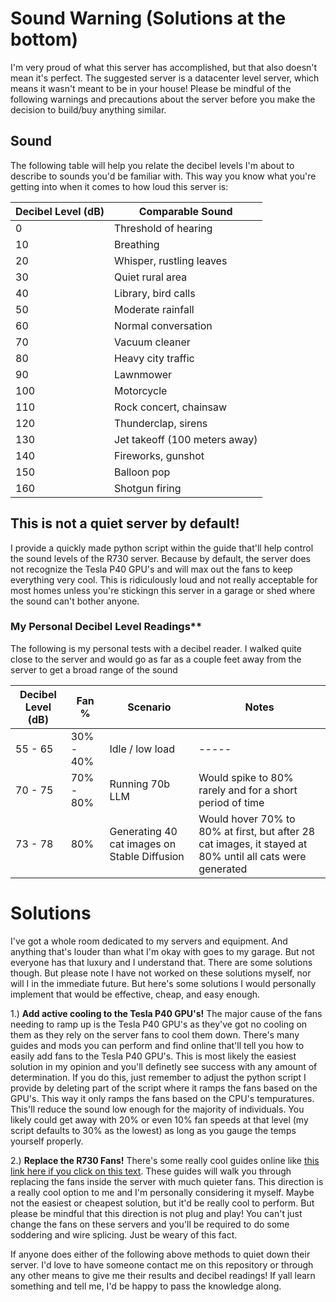 # Sound Warning (Solutions at the bottom)
I'm very proud of what this server has accomplished, but that also doesn't mean it's perfect. The suggested server is a datacenter level server, which means it wasn't meant to be in your house! Please be mindful of the following warnings and precautions about the server before you make the decision to build/buy anything similar.

## Sound
The following table will help you relate the decibel levels I'm about to describe to sounds you'd be familiar with. This way you know what you're getting into when it comes to how loud this server is:

| Decibel Level (dB) | Comparable Sound                |
|--------------------|---------------------------------|
| 0                  | Threshold of hearing            |
| 10                 | Breathing                       |
| 20                 | Whisper, rustling leaves        |
| 30                 | Quiet rural area                |
| 40                 | Library, bird calls             |
| 50                 | Moderate rainfall               |
| 60                 | Normal conversation             |
| 70                 | Vacuum cleaner                  |
| 80                 | Heavy city traffic              |
| 90                 | Lawnmower                       |
| 100                | Motorcycle                      |
| 110                | Rock concert, chainsaw          |
| 120                | Thunderclap, sirens             |
| 130                | Jet takeoff (100 meters away)   |
| 140                | Fireworks, gunshot              |
| 150                | Balloon pop                     |
| 160                | Shotgun firing                  |

## This is not a quiet server by default!
I provide a quickly made python script within the guide that'll help control the sound levels of the R730 server. Because by default, the server does not recognize the Tesla P40 GPU's and will max out the fans to keep everything very cool. This is ridiculously loud and not really acceptable for most homes unless you're stickingn this server in a garage or shed where the sound can't bother anyone.

### My Personal Decibel Level Readings**

The following is my personal tests with a decibel reader. I walked quite close to the server and would go as far as a couple feet away from the server to get a broad range of the sound

| Decibel Level (dB) | Fan %     | Scenario            | Notes |
|--------------------|-----------|---------------------|-------|
| 55 - 65            | 30% - 40% | Idle / low load     | ----- |
| 70 - 75            | 70% - 80% | Running 70b LLM     | Would spike to 80% rarely and for a short period of time |
| 73 - 78            | 80%       | Generating 40 cat images on Stable Diffusion     | Would hover 70% to 80% at first, but after 28 cat images, it stayed at 80% until all cats were generated  |


# Solutions
I've got a whole room dedicated to my servers and equipment. And anything that's louder than what I'm okay with goes to my garage. But not everyone has that luxury and I understand that. There are some solutions though. But please note I have not worked on these solutions myself, nor will I in the immediate future. But here's some solutions I would personally implement that would be effective, cheap, and easy enough.

1.) **Add active cooling to the Tesla P40 GPU's!** The major cause of the fans needing to ramp up is the Tesla P40 GPU's as they've got no cooling on them as they rely on the server fans to cool them down. There's many guides and mods you can perform and find online that'll tell you how to easily add fans to the Tesla P40 GPU's. This is most likely the easiest solution in my opinion and you'll definetly see success with any amount of determination. If you do this, just remember to adjust the python script I provide by deleting part of the script where it ramps the fans based on the GPU's. This way it only ramps the fans based on the CPU's tempuratures. This'll reduce the sound low enough for the majority of individuals. You likely could get away with 20% or even 10% fan speeds at that level (my script defaults to 30% as the lowest) as long as you gauge the temps yourself properly.

2.) **Replace the R730 Fans!** There's some really cool guides online like [this link here if you click on this text](https://www.brentozar.com/archive/2010/01/how-to-make-a-dell-poweredge-quieter/). These guides will walk you through replacing the fans inside the server with much quieter fans. This direction is a really cool option to me and I'm personally considering it myself. Maybe not the easiest or cheapest solution, but it'd be really cool to perform. But please be mindful that this direction is not plug and play! You can't just change the fans on these servers and you'll be required to do some soddering and wire splicing. Just be weary of this fact.

If anyone does either of the following above methods to quiet down their server. I'd love to have someone contact me on this repository or through any other means to give me their results and decibel readings! If yall learn something and tell me, I'd be happy to pass the knowledge along.
